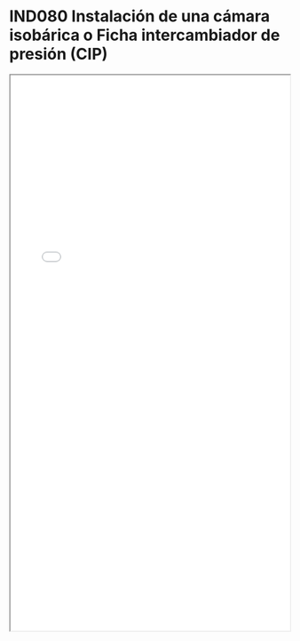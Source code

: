 # IND080  Instalación de una cámara isobárica o Ficha intercambiador de presión (CIP)

<iframe src="../IND080  Instalación de una cámara isobárica o Ficha intercambiador de presión (CIP).pdf" width="100%" height="1000px"></iframe>
